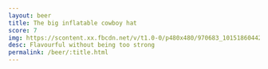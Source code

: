 ```yaml
---
layout: beer
title: The big inflatable cowboy hat
score: 7
img: https://scontent.xx.fbcdn.net/v/t1.0-0/p480x480/970683_10151860442323745_1389595186_n.jpg?oh=7cb2dafb02ec96176e7f57aa364d7e7e&oe=58931B51
desc: Flavourful without being too strong
permalink: /beer/:title.html
---
```

